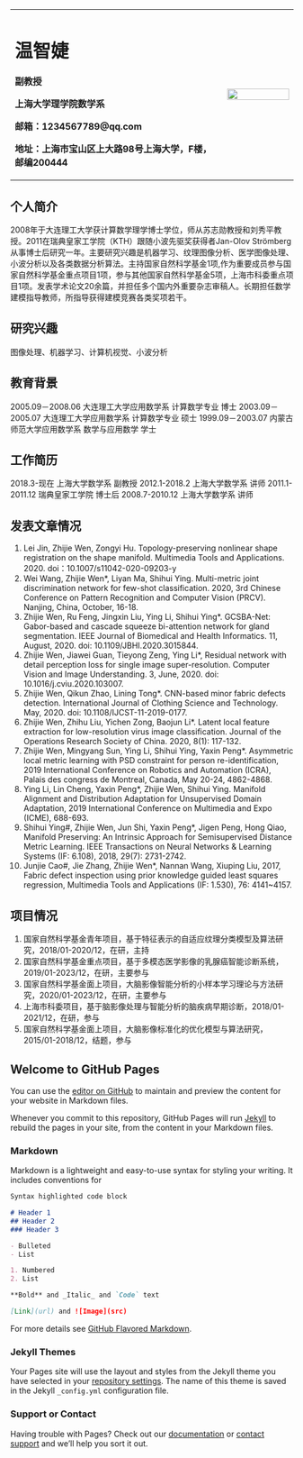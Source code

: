 <table border="0">
  <tr>
    <td width="75%">
      <h1>温智婕</h1>
      <p><b>副教授</b></p>
      <p><b>上海大学理学院数学系</b></p>
      <p><b>邮箱：1234567789@qq.com</b></p>
      <p><b>地址：上海市宝山区上大路98号上海大学，F楼，邮编200444</b></p>
    </td>
    <td width="25%">
      <img src="/touxiangw.jpg" width="100%">
    </td>
  </tr>
</table>

## 个人简介
  2008年于大连理工大学获计算数学理学博士学位，师从苏志勋教授和刘秀平教授。2011在瑞典皇家工学院（KTH）跟随小波先驱奖获得者Jan-Olov Strömberg从事博士后研究一年。主要研究兴趣是机器学习、纹理图像分析、医学图像处理、小波分析以及各类数据分析算法。主持国家自然科学基金1项,作为重要成员参与国家自然科学基金重点项目1项，参与其他国家自然科学基金5项，上海市科委重点项目1项。发表学术论文20余篇，并担任多个国内外重要杂志审稿人。长期担任数学建模指导教师，所指导获得建模竞赛各类奖项若干。


## 研究兴趣
  图像处理、机器学习、计算机视觉、小波分析

## 教育背景
  2005.09－2008.06   大连理工大学应用数学系    计算数学专业     博士
  2003.09－2005.07   大连理工大学应用数学系    计算数学专业     硕士
  1999.09－2003.07   内蒙古师范大学应用数学系  数学与应用数学   学士 

## 工作简历
  2018.3-现在       上海大学数学系     副教授
  2012.1-2018.2     上海大学数学系     讲师
  2011.1-2011.12    瑞典皇家工学院     博士后
  2008.7-2010.12    上海大学数学系     讲师

## 发表文章情况
1. Lei Jin, Zhijie Wen, Zongyi Hu. Topology-preserving nonlinear shape registration on the shape manifold. Multimedia Tools and Applications. 2020. doi：10.1007/s11042-020-09203-y
2. Wei Wang, Zhijie Wen*, Liyan Ma, Shihui Ying. Multi-metric joint discrimination network for few-shot classification. 2020, 3rd Chinese Conference on Pattern Recognition and Computer Vision (PRCV). Nanjing, China, October, 16-18.
3. Zhijie Wen, Ru Feng, Jingxin Liu, Ying Li, Shihui Ying*. GCSBA-Net: Gabor-based and cascade squeeze bi-attention network for gland segmentation. IEEE Journal of Biomedical and Health Informatics. 11, August, 2020. doi: 10.1109/JBHI.2020.3015844.
4. Zhijie Wen, Jiawei Guan, Tieyong Zeng, Ying Li*, Residual network with detail perception loss for single image super-resolution. Computer Vision and Image Understanding. 3, June, 2020. doi: 10.1016/j.cviu.2020.103007.
5. Zhijie Wen, Qikun Zhao, Lining Tong*. CNN-based minor fabric defects detection. International Journal of Clothing Science and Technology. May, 2020. doi: 10.1108/IJCST-11-2019-0177.
6. Zhijie Wen, Zhihu Liu, Yichen Zong, Baojun Li*. Latent local feature extraction for low-resolution virus image classification. Journal of the Operations Research Society of China. 2020, 8(1): 117-132.
7. Zhijie Wen, Mingyang Sun, Ying Li, Shihui Ying, Yaxin Peng*. Asymmetric local metric learning with PSD constraint for person re-identification, 2019 International Conference on Robotics and Automation (ICRA), Palais des congress de Montreal, Canada, May 20-24, 4862-4868.
8. Ying Li, Lin Cheng, Yaxin Peng*, Zhijie Wen, Shihui Ying. Manifold Alignment and Distribution Adaptation for Unsupervised Domain Adaptation, 2019 International Conference on Multimedia and Expo (ICME), 688-693.
9. Shihui Ying#, Zhijie Wen, Jun Shi, Yaxin Peng*, Jigen Peng, Hong Qiao, Manifold Preserving: An Intrinsic Approach for Semisupervised Distance Metric Learning. IEEE Transactions on Neural Networks & Learning Systems (IF: 6.108), 2018, 29(7): 2731-2742.
10. Junjie Cao#, Jie Zhang, Zhijie Wen*, Nannan Wang, Xiuping Liu, 2017, Fabric defect inspection using prior knowledge guided least squares regression, Multimedia Tools and Applications (IF: 1.530), 76: 4141~4157.

## 项目情况
1. 国家自然科学基金青年项目，基于特征表示的自适应纹理分类模型及算法研究，2018/01-2020/12，在研，主持
2. 国家自然科学基金重点项目，基于多模态医学影像的乳腺癌智能诊断系统，2019/01-2023/12，在研，主要参与
3. 国家自然科学基金面上项目，大脑影像智能分析的小样本学习理论与方法研究，2020/01-2023/12，在研，主要参与
4. 上海市科委项目，基于脑影像处理与智能分析的脑疾病早期诊断，2018/01-2021/12，在研，参与
5. 国家自然科学基金面上项目，大脑影像标准化的优化模型与算法研究，2015/01-2018/12，结题，参与






## Welcome to GitHub Pages

You can use the [editor on GitHub](https://github.com/wenzhijie-shu/wenzhijie-shu.github.io/edit/master/index.md) to maintain and preview the content for your website in Markdown files.

Whenever you commit to this repository, GitHub Pages will run [Jekyll](https://jekyllrb.com/) to rebuild the pages in your site, from the content in your Markdown files.

### Markdown

Markdown is a lightweight and easy-to-use syntax for styling your writing. It includes conventions for

```markdown
Syntax highlighted code block

# Header 1
## Header 2
### Header 3

- Bulleted
- List

1. Numbered
2. List

**Bold** and _Italic_ and `Code` text

[Link](url) and ![Image](src)
```

For more details see [GitHub Flavored Markdown](https://guides.github.com/features/mastering-markdown/).

### Jekyll Themes

Your Pages site will use the layout and styles from the Jekyll theme you have selected in your [repository settings](https://github.com/wenzhijie-shu/wenzhijie-shu.github.io/settings). The name of this theme is saved in the Jekyll `_config.yml` configuration file.

### Support or Contact

Having trouble with Pages? Check out our [documentation](https://docs.github.com/categories/github-pages-basics/) or [contact support](https://github.com/contact) and we’ll help you sort it out.
